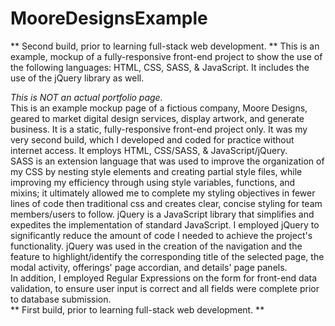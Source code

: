 # MooreDesignsExample

** Second build, prior to learning full-stack web development. **
 This is an example, mockup of a fully-responsive front-end project to show the use of the following languages: HTML, CSS, SASS, & JavaScript. It includes the use of the jQuery library as well.

*This is NOT an actual portfolio page.* <br>
This is an example mockup page of a fictious company, Moore Designs, geared to market digital design services, display artwork, and generate business. It is a static, fully-responsive front-end project only. It was my very second build, which I developed and coded for practice without internet access. It employs HTML, CSS/SASS, & JavaScript/jQuery.<br>
SASS is an extension language that was used to improve the organization of my CSS by nesting style elements and creating partial style files, while improving my efficiency through using style variables, functions, and mixins; it ultimately allowed me to complete my styling objectives in fewer lines of code then traditional css and creates clear, concise styling for team members/users to follow.
jQuery is a JavaScript library that simplifies and expedites the implementation of standard JavaScript. I employed jQuery to significantly reduce the amount of code I needed to achieve the project's functionality. jQuery was used in the creation of the navigation and the feature to highlight/identify the corresponding title of the selected page, the modal activity, offerings' page accordian, and details' page panels.<br>
In addition, I employed Regular Expressions on the form for front-end data validation, to ensure user input is correct and all fields were complete prior to database submission.<br>
** First build, prior to learning full-stack web development. **
